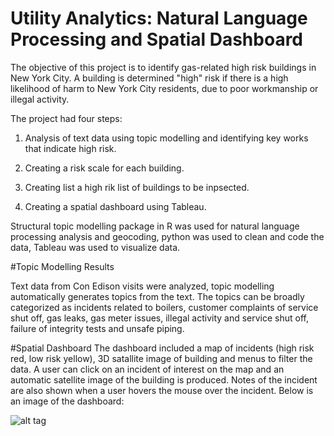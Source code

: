 # Utility Analytics: Natural Language Processing and Spatial Dashboard

The objective of this project is to identify gas-related high risk buildings in New York City. A building is determined "high" risk if there is a high likelihood of harm to New York City residents,  due to poor workmanship or illegal activity. 

The project had four steps:

1. Analysis of text data using topic modelling and identifying key works that indicate high risk.

2. Creating a risk scale for each building.

3. Creating list a high rik list of buildings to be inpsected.

4. Creating a spatial dashboard using Tableau.

Structural topic modelling package in R was used for natural language processing analysis and geocoding,  python was used to clean and code the data, Tableau was used to visualize data.

#Topic Modelling Results

Text data from Con Edison visits were analyzed, topic modelling automatically generates topics from the text. The topics can be broadly categorized as incidents related to boilers, customer complaints of service shut off, gas leaks, gas meter issues, illegal activity and service shut off, failure of integrity tests and unsafe piping.


#Spatial Dashboard
The dashboard included a map of incidents (high risk red, low risk yellow), 3D satallite image of building and menus to filter the data. A user can click on an incident of interest on the map and an automatic satellite image of the building is produced. Notes of the incident are also shown when a user hovers the mouse over the incident. Below is an image of the dashboard:

![alt tag](https://cloud.githubusercontent.com/assets/11237613/17219083/068dba4e-54b8-11e6-9193-9e38f8814f8d.png)
